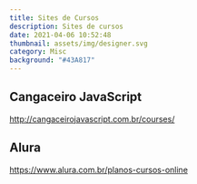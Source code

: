 ```yaml
---
title: Sites de Cursos
description: Sites de cursos
date: 2021-04-06 10:52:48
thumbnail: assets/img/designer.svg
category: Misc
background: "#43A817"
---
```

## Cangaceiro JavaScript

<http://cangaceirojavascript.com.br/courses/>

## Alura

<https://www.alura.com.br/planos-cursos-online>